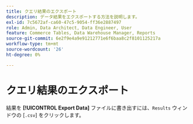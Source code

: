 ```yaml
---
title: クエリ結果のエクスポート
description: データ結果をエクスポートする方法を説明します。
exl-id: 7c5672af-ca60-47c5-9054-ff36e2887497
role: Admin, Data Architect, Data Engineer, User
feature: Commerce Tables, Data Warehouse Manager, Reports
source-git-commit: 6e2f9e4a9e91212771e6f6baa8c2f8101125217a
workflow-type: tm+mt
source-wordcount: '26'
ht-degree: 0%

---
```


# クエリ結果のエクスポート

結果を **[!UICONTROL Export Data]** ファイルに書き出すには、`Results` ウィンドウの [`.csv`] をクリックします。
